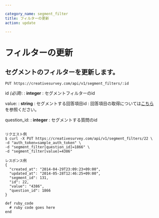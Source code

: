 ```yaml
---

category_name: segment_filter
title: フィルターの更新
action: update

---
```


# フィルターの更新

## セグメントのフィルターを更新します。

`PUT https://creativesurvey.com/api/v1/segment_filters/:id`

id _(必須)_:
: __integer__
: セグメントフィルターのid

value:
: __string__
: セグメントする回答項目id
: 回答項目の取得については[こちら](#answer_item_index)を参照ください。

question_id:
: __integer__
: セグメントする質問のid

~~~

リクエスト例
$ curl -X PUT https://creativesurvey.com/api/v1/segment_filters/22 \
-d "auth_token=sample_auth_token" \
-d "segment_filter[question_id]=1866" \
-d "segment_filter[value]=4386"

レスポンス例
{
  "created_at": "2014-04-29T23:09:23+09:00",
  "updated_at": "2014-05-28T12:46:25+09:00",
  "segment_id": 131,
  "id": 22,
  "value": "4386",
  "question_id": 1866
}

~~~

~~~
def ruby_code
  # ruby code goes here
end
~~~

